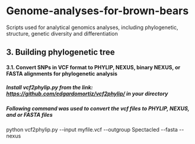 # Genome-analyses-for-brown-bears
Scripts used for analytical genomics analyses, including phylogenetic, structure, genetic diversity and differentiation

## 3. Building phylogenetic tree
#### 3.1. Convert SNPs in VCF format to PHYLIP, NEXUS, binary NEXUS, or FASTA alignments for phylogenetic analysis
##### Install vcf2phylip.py from the link: https://github.com/edgardomortiz/vcf2phylip/ in your directory
##### Following command was used to convert the vcf files to PHYLIP, NEXUS, and or FASTA files
python vcf2phylip.py --input myfile.vcf --outgroup Spectacled --fasta --nexus


